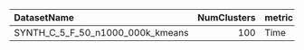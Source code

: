 | DatasetName                      |   NumClusters | metric   | baseline   | compare_suite   |   Single_Time |   Hybrid_Time |   Rel_Time |   Improvement_% |   n_pairs |
|:---------------------------------|--------------:|:---------|:-----------|:----------------|--------------:|--------------:|-----------:|----------------:|----------:|
| SYNTH_C_5_F_50_n1000_000k_kmeans |           100 | Time     | Single     | Hybrid          |       53.1208 |       70.2199 |    1.32189 |        -32.1891 |         7 |